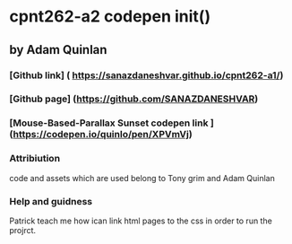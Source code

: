 # cpnt262-a2 codepen init()
## by Adam Quinlan 
### [Github link] ( https://sanazdaneshvar.github.io/cpnt262-a1/)
### [Github page] (https://github.com/SANAZDANESHVAR)
### [Mouse-Based-Parallax Sunset codepen link ] (https://codepen.io/quinlo/pen/XPVmVj)
   
### Attribiution
code and assets which  are used belong to  Tony grim and Adam Quinlan 


### Help and guidness
 Patrick teach me how ican link html pages to  the css in order to run  the projrct.
